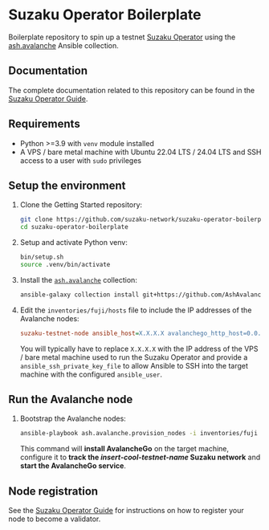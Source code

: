 # Suzaku Operator Boilerplate

Boilerplate repository to spin up a testnet [Suzaku Operator](https://docs.suzaku.network/suzaku-restaking/for-operators/introduction) using the [ash.avalanche](https://github.com/AshAvalanche/ansible-avalanche-collection) Ansible collection.

## Documentation

The complete documentation related to this repository can be found in the [Suzaku Operator Guide](https://docs.suzaku.network/suzaku-restaking/for-operators/operator-guide).

## Requirements

- Python >=3.9 with `venv` module installed
- A VPS / bare metal machine with Ubuntu 22.04 LTS / 24.04 LTS and SSH access to a user with `sudo` privileges

## Setup the environment

1. Clone the Getting Started repository:

   ```bash
   git clone https://github.com/suzaku-network/suzaku-operator-boilerplate
   cd suzaku-operator-boilerplate
   ```

2. Setup and activate Python venv:

   ```bash
   bin/setup.sh
   source .venv/bin/activate
   ```

3. Install the [`ash.avalanche`](https://github.com/AshAvalanche/ansible-avalanche-collection) collection:

   ```bash
   ansible-galaxy collection install git+https://github.com/AshAvalanche/ansible-avalanche-collection.git
   ```

4. Edit the `inventories/fuji/hosts` file to include the IP addresses of the Avalanche nodes:

   ```ini
   suzaku-testnet-node ansible_host=X.X.X.X avalanchego_http_host=0.0.0.0 ansible_user=ubuntu ansible_ssh_private_key_file=files/ansible_key.pem
   ```

   You will typically have to replace `X.X.X.X` with the IP address of the VPS / bare metal machine used to run the Suzaku Operator and provide a `ansible_ssh_private_key_file` to allow Ansible to SSH into the target machine with the configured `ansible_user`.

## Run the Avalanche node

1. Bootstrap the Avalanche nodes:

   ```bash
   ansible-playbook ash.avalanche.provision_nodes -i inventories/fuji
   ```

   This command will **install AvalancheGo** on the target machine, configure it to **track the *insert-cool-testnet-name* Suzaku network** and **start the AvalancheGo service**.

## Node registration

See the [Suzaku Operator Guide](https://docs.suzaku.network/suzaku-restaking/for-operators/operator-guide#node-registration) for instructions on how to register your node to become a validator.
